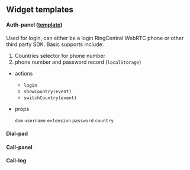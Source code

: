 ## Widget templates
#### Auth-panel ([template](auth-panel.html))
Used for login, can either be a login RingCentral WebRTC phone or other third party SDK. Basic supports include:

1. Countries selector for phone number
2. phone number and password record (`localStorage`)

- actions
  - `login`
  - `showCountry(event)`
  - `switchCountry(event)`
- props

  `dom` `username` `extension` `password` `country`

#### Dial-pad
#### Call-panel
#### Call-log
